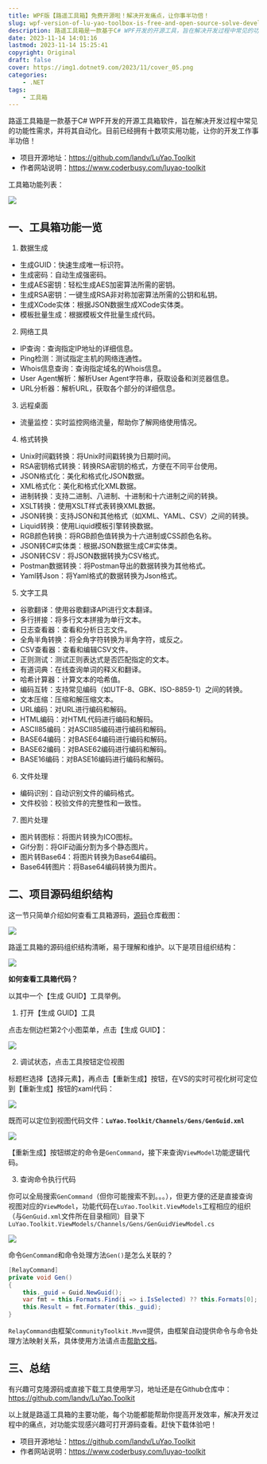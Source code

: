 ```yaml
---
title: WPF版【路遥工具箱】免费开源啦！解决开发痛点，让你事半功倍！
slug: wpf-version-of-lu-yao-toolbox-is-free-and-open-source-solve-development-pain-points-and-get-twice-the-result-with-half-the-effort
description: 路遥工具箱是一款基于C# WPF开发的开源工具，旨在解决开发过程中常见的功能性需求，并将其自动化。目前已经拥有十数项实用功能，让你的开发工作事半功倍！
date: 2023-11-14 14:01:16
lastmod: 2023-11-14 15:25:41
copyright: Original
draft: false
cover: https://img1.dotnet9.com/2023/11/cover_05.png
categories: 
    - .NET
tags: 
    - 工具箱
---
```


路遥工具箱是一款基于C# WPF开发的开源工具箱软件，旨在解决开发过程中常见的功能性需求，并将其自动化。目前已经拥有十数项实用功能，让你的开发工作事半功倍！

- 项目开源地址：https://github.com/landv/LuYao.Toolkit
- 作者网站说明：https://www.coderbusy.com/luyao-toolkit

工具箱功能列表：

![](https://img1.dotnet9.com/2023/11/0502.gif)

## 一、工具箱功能一览

1. 数据生成

- 生成GUID：快速生成唯一标识符。
- 生成密码：自动生成强密码。
- 生成AES密钥：轻松生成AES加密算法所需的密钥。
- 生成RSA密钥：一键生成RSA非对称加密算法所需的公钥和私钥。
- 生成XCode实体：根据JSON数据生成XCode实体类。
- 模板批量生成：根据模板文件批量生成代码。

2. 网络工具

- IP查询：查询指定IP地址的详细信息。
- Ping检测：测试指定主机的网络连通性。
- Whois信息查询：查询指定域名的Whois信息。
- User Agent解析：解析User Agent字符串，获取设备和浏览器信息。
- URL分析器：解析URL，获取各个部分的详细信息。

3. 远程桌面
- 流量监控：实时监控网络流量，帮助你了解网络使用情况。

4. 格式转换

- Unix时间戳转换：将Unix时间戳转换为日期时间。
- RSA密钥格式转换：转换RSA密钥的格式，方便在不同平台使用。
- JSON格式化：美化和格式化JSON数据。
- XML格式化：美化和格式化XML数据。
- 进制转换：支持二进制、八进制、十进制和十六进制之间的转换。
- XSLT转换：使用XSLT样式表转换XML数据。
- JSON转换：支持JSON和其他格式（如XML、YAML、CSV）之间的转换。
- Liquid转换：使用Liquid模板引擎转换数据。
- RGB颜色转换：将RGB颜色值转换为十六进制或CSS颜色名称。
- JSON转C#实体类：根据JSON数据生成C#实体类。
- JSON转CSV：将JSON数据转换为CSV格式。
- Postman数据转换：将Postman导出的数据转换为其他格式。
- Yaml转Json：将Yaml格式的数据转换为Json格式。

5. 文字工具

- 谷歌翻译：使用谷歌翻译API进行文本翻译。
- 多行拼接：将多行文本拼接为单行文本。
- 日志查看器：查看和分析日志文件。
- 全角半角转换：将全角字符转换为半角字符，或反之。
- CSV查看器：查看和编辑CSV文件。
- 正则测试：测试正则表达式是否匹配指定的文本。
- 有道词典：在线查询单词的释义和翻译。
- 哈希计算器：计算文本的哈希值。
- 编码互转：支持常见编码（如UTF-8、GBK、ISO-8859-1）之间的转换。
- 文本压缩：压缩和解压缩文本。
- URL编码：对URL进行编码和解码。
- HTML编码：对HTML代码进行编码和解码。
- ASCII85编码：对ASCII85编码进行编码和解码。
- BASE64编码：对BASE64编码进行编码和解码。
- BASE62编码：对BASE62编码进行编码和解码。
- BASE16编码：对BASE16编码进行编码和解码。

6. 文件处理

- 编码识别：自动识别文件的编码格式。
- 文件校验：校验文件的完整性和一致性。

7. 图片处理

- 图片转图标：将图片转换为ICO图标。
- Gif分割：将GIF动画分割为多个静态图片。
- 图片转Base64：将图片转换为Base64编码。
- Base64转图片：将Base64编码转换为图片。

## 二、项目源码组织结构

这一节只简单介绍如何查看工具箱源码，[源码](https://github.com/landv/LuYao.Toolkit)仓库截图：

![](https://img1.dotnet9.com/2023/11/0501.png)

路遥工具箱的源码组织结构清晰，易于理解和维护。以下是项目组织结构：

![](https://img1.dotnet9.com/2023/11/0503.png)

**如何查看工具箱代码？**

以其中一个【生成 GUID】工具举例。

1. 打开【生成 GUID】工具

点击左侧边栏第2个小图菜单，点击【生成 GUID】：

![](https://img1.dotnet9.com/2023/11/0504.png)

2. 调试状态，点击工具按钮定位视图

标题栏选择【选择元素】，再点击【重新生成】按钮，在VS的实时可视化树可定位到【重新生成】按钮的xaml代码：

![](https://img1.dotnet9.com/2023/11/0505.gif)

既而可以定位到视图代码文件：**`LuYao.Toolkit/Channels/Gens/GenGuid.xml`**

![](https://img1.dotnet9.com/2023/11/0506.png)

【重新生成】按钮绑定的命令是`GenCommand`，接下来查询`ViewModel`功能逻辑代码。

3. 查询命令执行代码

你可以全局搜索`GenCommand`（但你可能搜索不到。。。），但更方便的还是直接查询视图对应的`ViewModel`，功能代码在`LuYao.Toolkit.ViewModels`工程相应的组织（与`GenGuid.xml`文件所在目录相同）目录下`LuYao.Toolkit.ViewModels/Channels/Gens/GenGuidViewModel.cs`

![](https://img1.dotnet9.com/2023/11/0507.png)

命令`GenCommand`和命令处理方法`Gen()`是怎么关联的？

```csharp
[RelayCommand]
private void Gen()
{
    this._guid = Guid.NewGuid();
    var fmt = this.Formats.Find(i => i.IsSelected) ?? this.Formats[0];
    this.Result = fmt.Formater(this._guid);
}
```

`RelayCommand`由框架`CommunityToolkit.Mvvm`提供，由框架自动提供命令与命令处理方法映射关系，具体使用方法请点击[帮助文档](https://learn.microsoft.com/zh-cn/dotnet/communitytoolkit/mvvm/)。

## 三、总结

有兴趣可克隆源码或直接下载工具使用学习，地址还是在Github仓库中：https://github.com/landv/LuYao.Toolkit

以上就是路遥工具箱的主要功能，每个功能都能帮助你提高开发效率，解决开发过程中的痛点，对功能实现感兴趣可打开源码查看。赶快下载体验吧！

- 项目开源地址：https://github.com/landv/LuYao.Toolkit
- 作者网站说明：https://www.coderbusy.com/luyao-toolkit